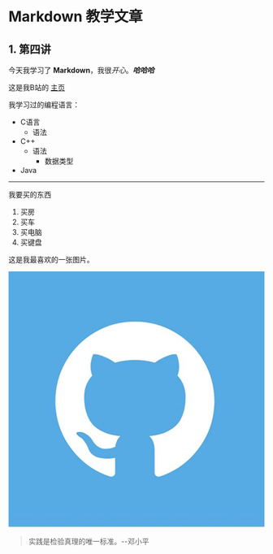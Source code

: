 # Markdown 教学文章

## 1. 第四讲

今天我学习了 **Markdown**，我很*开心*。***哈哈哈***

这是我B站的 [主页](https://space.bilibili.com/210455832/#/)

我学习过的编程语言：

- C语言
  - 语法
- C++
  - 语法
    - 数据类型
- Java

---

我要买的东西

1. 买房
1. 买车
1. 买电脑
1. 买键盘



这是我最喜欢的一张图片。

![GitHub](./images/github.jpg)



> 实践是检验真理的唯一标准。--邓小平